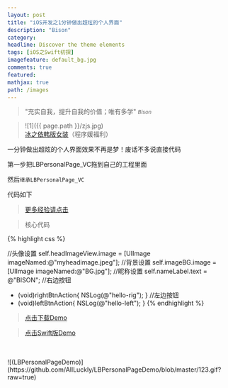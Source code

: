 ```yaml
---
layout: post
title: "iOS开发之1分钟做出超炫的个人界面"
description: "Bison"
category: 
headline: Discover the theme elements
tags: [iOS之Swift初探]
imagefeature: default_bg.jpg
comments: true
featured: 
mathjax: true
path: /images
---
```


>&quot;充实自我，提升自我的价值；唯有多学&quot;
><small><cite title="Plato">Bison</cite></small>

>![1]({{ page.path }}/zjs.jpg)<br>
>[冰之依韩版女装](http://allluckly.taobao.com/)（程序媛福利）

一分钟做出超炫的个人界面效果不再是梦！废话不多说直接代码<br>

第一步把LBPersonalPage_VC拖到自己的工程里面<br>

然后`继承LBPersonalPage_VC`<br>



代码如下<br>

 > [更多经验请点击](http://www.allluckly.cn/) 

 
>核心代码 <br>


{% highlight css %}

//头像设置
self.headImageView.image = [UIImage imageNamed:@"myheadimage.jpeg"];
//背景设置
self.imageBG.image = [UIImage imageNamed:@"BG.jpg"];
//昵称设置
self.nameLabel.text = @"BISON";
//右边按钮
- (void)rightBtnAction{
    NSLog(@"hello-rig");
}
//左边按钮
- (void)leftBtnAction{
    NSLog(@"hello-left");
}
{% endhighlight %}


> [点击下载Demo](https://github.com/AllLuckly/LBPersonalPageDemo) <br>

> [点击Swift版Demo](http://allluckly.cf/Swift%E7%89%88%E8%B6%85%E7%82%AB%E7%9A%84%E4%B8%AA%E4%BA%BA%E7%95%8C%E9%9D%A2%E4%BE%9D%E6%97%A7%E5%A6%82%E6%AD%A4%E7%AE%80%E5%8D%95/) <br>


<br>
<br>
![(LBPersonalPageDemo)](https://github.com/AllLuckly/LBPersonalPageDemo/blob/master/123.gif?raw=true)

